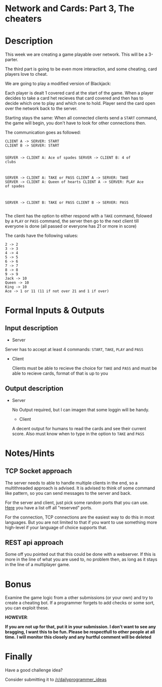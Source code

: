 # Network and Cards: Part 3, The cheaters
<div class="md"><h1>Description</h1>
<p>This week we are creating a game playable over network. This will be a 3-parter.</p>
<p>The third part is going to be even more interaction, and some cheating, card players love to cheat.</p>
<p>We are going to play a modified version of Blackjack:</p>
<p>Each player is dealt 1 covered card at the start of the game.
When a player decides to take a card het recieves that card covered and then has to decide which one to play and which one to hold.
Player send the card open over the network back to the server.</p>
<p>Starting stays the same:
When all connected clients send a <code>START</code> command, the game will begin, you don't have to look for other connections then.</p>
<p>The communication goes as followed:</p>
<pre><code>CLIENT A -&gt; SERVER: START
CLIENT B -&gt; SERVER: START

SERVER -&gt; CLIENT A: Ace of spades
SERVER -&gt; CLIENT B: 4 of clubs

SERVER -&gt; CLIENT A: TAKE or PASS
CLIENT A -&gt; SERVER: TAKE
SERVER -&gt; CLIENT A: Queen of hearts
CLIENT A -&gt; SERVER: PLAY Ace of spades

SERVER -&gt; CLIENT B: TAKE or PASS
CLIENT B -&gt; SERVER: PASS
</code></pre>
<p>The client has the option to either respond with a <code>TAKE</code> command, folowed by a <code>PLAY</code> or <code>PASS</code> command, the server then go to the next client till everyone is done (all passed or everyone has 21 or more in score)</p>
<p>The cards have the following values:</p>
<pre><code>2 -&gt; 2
3 -&gt; 3
4 -&gt; 4
5 -&gt; 5
6 -&gt; 6
7 -&gt; 7
8 -&gt; 8
9 -&gt; 9
Jack -&gt; 10
Queen -&gt; 10
King -&gt; 10
Ace -&gt; 1 or 11 (11 if not over 21 and 1 if over)
</code></pre>
<h1>Formal Inputs &amp; Outputs</h1>
<h2>Input description</h2>
<ul>
<li>Server</li>
</ul>
<p>Server has to accept at least 4 commands: <code>START</code>, <code>TAKE</code>, <code>PLAY</code> and <code>PASS</code></p>
<ul>
<li><p>Client</p>
<p>Clients must be able to recieve the choice for <code>TAKE</code> and <code>PASS</code> and must be able to recieve cards, format of that is up to you</p></li>
</ul>
<h2>Output description</h2>
<ul>
<li><p>Server</p>
<p>No Output required, but I can imagen that some loggin will be handy.</p>
<ul>
<li>Client</li>
</ul>
<p>A decent output for humans to read the cards and see their current score.
Also must know when to type in the option to <code>TAKE</code> and <code>PASS</code></p></li>
</ul>
<h1>Notes/Hints</h1>
<h2>TCP Socket approach</h2>
<p>The server needs to able to handle multiple clients in the end, so a multithreaded approach is advised.
It is advised to think of some command like pattern, so you can send messages to the server and back.</p>
<p>For the server and client, just pick some random ports that you can use. <a href="https://en.wikipedia.org/wiki/List_of_TCP_and_UDP_port_numbers">Here</a> you have a list off all "reserved" ports.</p>
<p>For the connection, TCP connections are the easiest way to do this in most languages. But you are not limited to that if you want to use something more high-level if your language of choice supports that.</p>
<h2>REST api approach</h2>
<p>Some off you pointed out that this could be done with a webserver. If this is more in the line of what you are used to, no problem then, as long as it stays in the line of a multiplayer game.</p>
<h1>Bonus</h1>
<p>Examine the game logic from a other submissions (or your own) and try to create a cheating bot.
If a programmer forgets to add checks or some sort, you can exploit these. </p>
<p><strong>HOWEVER</strong>:</p>
<p><strong>If you are not up for that, put it in your submission. I don't want to see any bragging, I want this to be fun. Please be respectfull to other people at all time.</strong>
<strong>I will monitor this closely and any hurtful comment will be deleted</strong></p>
<h1>Finally</h1>
<p>Have a good challenge idea?</p>
<p>Consider submitting it to <a href="/r/dailyprogrammer_ideas">/r/dailyprogrammer_ideas</a></p>
</div>
